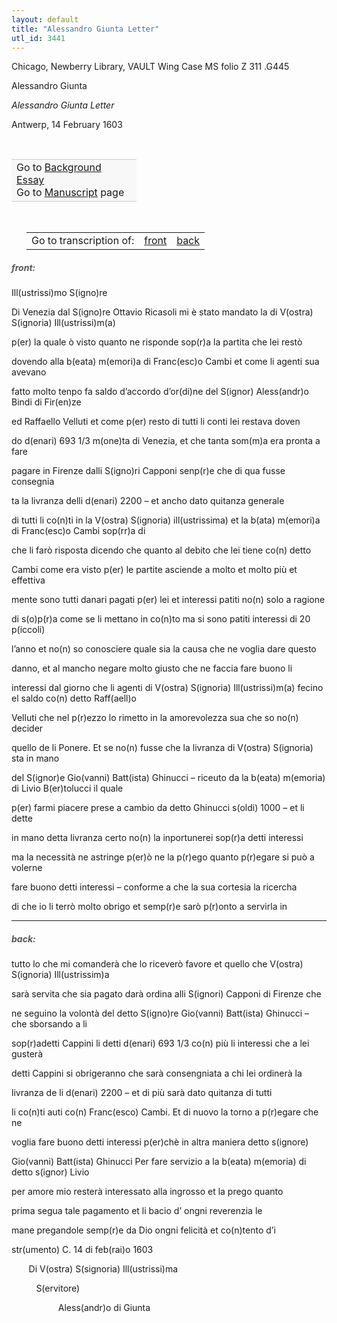 ```yaml
---
layout: default
title: "Alessandro Giunta Letter"
utl_id: 3441
---
```



Chicago, Newberry Library, VAULT Wing Case MS folio Z 311 .G445


Alessandro Giunta


*Alessandro Giunta Letter*


Antwerp, 14 February 1603


 

<table border="0.5" cellpadding="1" cellspacing="1" style="width: 200px; background-color:#F8F8F8;"><tbody style="border-color:#ccc"><tr style="border-color:#ccc"><td>Go to <a href="https://centerfordigitalhumanities.github.io/Newberry-Italian-paleography/essay/076" target="_blank">Background Essay</a><br />
			Go to <a href="https://centerfordigitalhumanities.github.io/Newberry-Italian-paleography/www/record.html?id=076" target="_blank">Manuscript</a> page</td>
</tr></tbody></table>
 


<table border="0.5" cellpadding="1" cellspacing="1" style="width: 300px; margin-left: 0.25in;"><tbody><tr style="border-color:#B3B6B7"><td style="text-align:center">Go to transcription of:</td>
<td style="text-align:center"><a href="#1">front</a></td>
<td style="text-align:center"><a href="#2">back</a></td>
</tr></tbody></table>
<h5 id="1" style="color:#555;">front:</h5>

Ill(ustrissi)mo S(igno)re


Di Venezia dal S(igno)re Ottavio Ricasoli mi è stato mandato la di V(ostra) S(ignoria) Ill(ustrissi)m(a)


p(er) la quale ò visto quanto ne risponde sop(r)a la partita che lei restò


dovendo alla b(eata) m(emori)a di Franc(esc)o Cambi et come li agenti sua avevano


fatto molto tenpo fa saldo d’accordo d’or(di)ne del S(ignor) Aless(andr)o Bindi di Fir(en)ze


ed Raffaello Velluti et come p(er) resto di tutti li conti lei restava doven


do d(enari) 693 1/3 m(one)ta di Venezia, et che tanta som(m)a era pronta a fare


pagare in Firenze dalli S(igno)ri Capponi senp(r)e che di qua fusse consegnia


ta la livranza delli d(enari) 2200 – et ancho dato quitanza generale


di tutti li co(n)ti in la V(ostra) S(ignoria) ill(ustrissima) et la b(ata) m(emori)a di Franc(esc)o Cambi sop(rr)a di


che li farò risposta dicendo che quanto al debito che lei tiene co(n) detto


Cambi come era visto p(er) le partite asciende a molto et molto più et effettiva


mente sono tutti danari pagati p(er) lei et interessi patiti no(n) solo a ragione


di s(o)p(r)a come se li mettano in co(n)to ma si sono patiti interessi di 20 p(iccoli)


l’anno et no(n) so conosciere quale sia la causa che ne voglia dare questo


danno, et al mancho negare molto giusto che ne faccia fare buono li


interessi dal giorno che li agenti di V(ostra) S(ignoria) Ill(ustrissi)m(a) fecino el saldo co(n) detto Raff(aell)o


Velluti che nel p(r)ezzo lo rimetto in la amorevolezza sua che so no(n) decider


quello de li Ponere. Et se no(n) fusse che la livranza di V(ostra) S(ignoria) sta in mano


del S(ignor)e Gio(vanni) Batt(ista) Ghinucci – riceuto da la b(eata) m(emoria) di Livio B(er)tolucci il quale


p(er) farmi piacere prese a cambio da detto Ghinucci s(oldi) 1000 – et li dette


in mano detta livranza certo no(n) la inportunerei sop(r)a detti interessi


ma la necessità ne astringe p(er)ò ne la p(r)ego quanto p(r)egare si può a volerne


fare buono detti interessi – conforme a che la sua cortesia la ricercha


di che io li terrò molto obrigo et semp(r)e sarò p(r)onto a servirla in


<hr /><h5 id="2" style="color:#555;">back:</h5>

tutto lo che mi comanderà che lo riceverò favore et quello che V(ostra) S(ignoria) Ill(ustrissim)a


sarà servita che sia pagato darà ordina alli S(ignori) Capponi di Firenze che


ne seguino la volontà del detto S(igno)re Gio(vanni) Batt(ista) Ghinucci – che sborsando a li


sop(r)adetti Cappini li detti d(enari) 693 1/3 co(n) più li interessi che a lei gusterà


detti Cappini si obrigeranno che sarà consengniata a chi lei ordinerà la


livranza de li d(enari) 2200 – et di più sarà dato quitanza di tutti


li co(n)ti auti co(n) Franc(esco) Cambi. Et di nuovo la torno a p(r)egare che ne


voglia fare buono detti interessi p(er)chè in altra maniera detto s(ignore)


Gio(vanni) Batt(ista) Ghinucci Per fare servizio a la b(eata) m(emoria) di detto s(ignor) Livio


per amore mio resterà interessato alla ingrosso et la prego quanto


prima segua tale pagamento et li bacio d’ ongni reverenzia le


mane pregandole semp(r)e da Dio ongni felicità et co(n)tento d’i


str(umento) C. 14 di feb(rai)o 1603


       Di V(ostra) S(signoria) Ill(ustrissi)ma


          S(ervitore)


                   Aless(andr)o di Giunta

